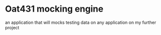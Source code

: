 # Oat431 mocking engine

an application that will mocks testing data on any application on my further project